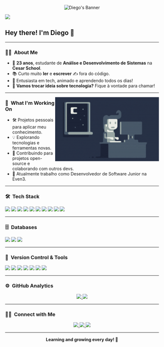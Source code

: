 <p align="center">
  <img src="https://i.imgur.com/zBegWLD.png" alt="Diego's Banner"/>
</p>

<p align="left">
  <img src="./assets/Hand%20Wave.gif" width="40"/>
</p>

<h2 align="left">Hey there! I'm Diego 👋</h2>

---

### 👨‍💻 &nbsp;About Me

- 🚀 **23 anos**, estudante de **Análise e Desenvolvimento de Sistemas** na <b>Cesar School</b>.
- 📚 Curto muito <b>ler</b> e <b>escrever</b> ✍️ fora do código.
- 🌱 Entusiasta em tech, animado e aprendendo todos os dias!
- 💬 **Vamos trocar ideia sobre tecnologia?** Fique à vontade para chamar!

---

<img src="https://raw.githubusercontent.com/AVS1508/AVS1508/master/assets/Night-Coding.gif" align="right" width="340"/>

### 🚧 &nbsp;What I'm Working On

- 🛠️ Projetos pessoais para aplicar meu conhecimento.
- 💡 Explorando tecnologias e ferramentas novas.
- 🤝 Contribuindo para projetos open-source e colaborando com outros devs.
- 💼 Atualmente trabalho como Desenvolvedor de Software Junior na Even3. 
---

### 🛠️ &nbsp;Tech Stack

<p align="left">
  <img src="https://img.shields.io/badge/C%23-%23239120.svg?style=for-the-badge&logo=csharp&logoColor=white"/>
  <img src="https://img.shields.io/badge/python-3670A0?style=for-the-badge&logo=python&logoColor=ffdd54"/>
  <img src="https://img.shields.io/badge/javascript-%23323330.svg?style=for-the-badge&logo=javascript&logoColor=%23F7DF1E"/>
  <img src="https://img.shields.io/badge/react-%2320232a.svg?style=for-the-badge&logo=react&logoColor=%2361DAFB"/>
  <img src="https://img.shields.io/badge/html5-%23E34F26.svg?style=for-the-badge&logo=html5&logoColor=white"/>
  <img src="https://img.shields.io/badge/css3-%231572B6.svg?style=for-the-badge&logo=css3&logoColor=white"/>
  <img src="https://img.shields.io/badge/.NET-%235C2D91.svg?style=for-the-badge&logo=.net&logoColor=white"/>
  <img src="https://img.shields.io/badge/AngularJS-%23E23237.svg?style=for-the-badge&logo=angular&logoColor=white"/>
  <img src="https://img.shields.io/badge/ASP.NET-%23000000.svg?style=for-the-badge&logo=aspdotnet&logoColor=white"/>
  <img src="https://img.shields.io/badge/bootstrap-%23563D7C.svg?style=for-the-badge&logo=bootstrap&logoColor=white"/>
</p>

---

### 🗄️ &nbsp;Databases

<p>
  <img src="https://img.shields.io/badge/postgres-%23316192.svg?style=for-the-badge&logo=postgresql&logoColor=white"/>
  <img src="https://img.shields.io/badge/mysql-%234479A1.svg?style=for-the-badge&logo=mysql&logoColor=white"/>
  <img src="https://img.shields.io/badge/sql%20server-%23CC2927.svg?style=for-the-badge&logo=microsoftsqlserver&logoColor=white"/>
</p>

---

### 🧰 &nbsp;Version Control & Tools

<p>
  <img src="https://img.shields.io/badge/git-%23F05033.svg?style=for-the-badge&logo=git&logoColor=white"/>
  <img src="https://img.shields.io/badge/github-%23121011.svg?style=for-the-badge&logo=github&logoColor=white"/>
  <img src="https://img.shields.io/badge/Visual%20Studio%20Code-0078d7.svg?style=for-the-badge&logo=visual-studio-code&logoColor=white"/>
  <img src="https://img.shields.io/badge/Visual%20Studio-%235C2D91.svg?style=for-the-badge&logo=visual-studio&logoColor=white"/>
  <img src="https://img.shields.io/badge/photoshop-%2331A8FF.svg?style=for-the-badge&logo=adobe-photoshop&logoColor=white"/>
  <img src="https://img.shields.io/badge/trello-%230047B3.svg?style=for-the-badge&logo=trello&logoColor=white"/>
  <img src="https://img.shields.io/badge/Notion-%23000000.svg?style=for-the-badge&logo=notion&logoColor=white"/>
</p>

---

### ⚙️ &nbsp;GitHub Analytics

<p align="center">
  <a href="https://github.com/elbedie">
    <img height="180em" src="https://github-readme-stats-eight-theta.vercel.app/api?username=elbedie&show_icons=true&theme=algolia&include_all_commits=true&count_private=true"/>
  </a>
  <a href="https://github.com/elbedie">
    <img height="180em" src="https://github-readme-stats-eight-theta.vercel.app/api/top-langs/?username=elbedie&layout=compact&langs_count=8&theme=algolia"/>
  </a>
</p>

---

### 🤝🏻 &nbsp;Connect with Me

<p align="center">
  <a href="https://www.linkedin.com/in/diego-david-600608199/">
    <img src="https://img.shields.io/badge/-Diego%20David%20-%230077B5?style=for-the-badge&logo=linkedin&logoColor=white"/>
  </a>
  <a href="https://www.instagram.com/elbedie">
    <img src="https://img.shields.io/badge/-Instagram-%23E4405F?style=for-the-badge&logo=instagram&logoColor=white"/>
  </a>
  <a href="mailto:diego.ddvid@gmail.com">
    <img src="https://img.shields.io/badge/-Gmail-%23D14836?style=for-the-badge&logo=gmail&logoColor=white"/>
  </a>
</p>

---

<p align="center"><b>Learning and growing every day! 💪</b></p>
